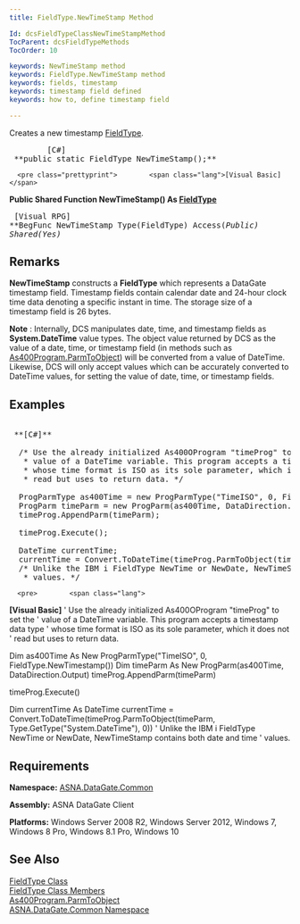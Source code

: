 ```yaml
---
title: FieldType.NewTimeStamp Method

Id: dcsFieldTypeClassNewTimeStampMethod
TocParent: dcsFieldTypeMethods
TocOrder: 10

keywords: NewTimeStamp method
keywords: FieldType.NewTimeStamp method
keywords: fields, timestamp
keywords: timestamp field defined
keywords: how to, define timestamp field

---
```


Creates a new timestamp [ FieldType](field-type-class.html).
<pre class="prettyprint">        <span class="lang">[C#]</span>
 **public static FieldType NewTimeStamp();**  </pre>
      <pre class="prettyprint">        <span class="lang">[Visual Basic] </span>
 **Public Shared Function NewTimeStamp() As [FieldType](field-type-class.html)**  </pre>
      <pre class="prettyprint">
        <span class="lang">[Visual RPG]</span>
 **BegFunc NewTimeStamp Type(FieldType) Access(*Public) Shared(*Yes)** 
      </pre>

## Remarks

**NewTimeStamp** constructs a **FieldType** which represents a DataGate timestamp field. Timestamp fields contain calendar date and 24-hour clock time data denoting a specific instant in time. The storage size of a timestamp field is 26 bytes.

**Note** : Internally, DCS manipulates date, time, and timestamp fields as **System.DateTime** value types. The object value returned by DCS as the value of a date, time, or timestamp field (in methods such as [As400Program.ParmToObject](as400program-class-parm-to_object-method-main.html)) will be converted from a value of DateTime. Likewise, DCS will only accept values which can be accurately converted to DateTime values, for setting the value of date, time, or timestamp fields.
## Examples

<pre>        <span class="lang">
 **[C#]** 
        </span>
  /* Use the already initialized As400OProgram "timeProg" to set the
   * value of a DateTime variable. This program accepts a timestamp data type
   * whose time format is ISO as its sole parameter, which it does not
   * read but uses to return data. */

  ProgParmType as400Time = new ProgParmType("TimeISO", 0, FieldType.NewTimestamp());
  ProgParm timeParm = new ProgParm(as400Time, DataDirection.Output);
  timeProg.AppendParm(timeParm);

  timeProg.Execute();

  DateTime currentTime;
  currentTime = Convert.ToDateTime(timeProg.ParmToObject(timeParm, Type.GetType("System.DateTime"), 0));
  /* Unlike the IBM i FieldType NewTime or NewDate, NewTimeStamp contains both date and time
   * values. */</pre>
      <pre>        <span class="lang">
 **[Visual Basic]** 
        </span>
  ' Use the already initialized As400OProgram "timeProg" to set the
  ' value of a DateTime variable. This program accepts a timestamp data type
  ' whose time format is ISO as its sole parameter, which it does not
  ' read but uses to return data. 

  Dim as400Time As New ProgParmType("TimeISO", 0, FieldType.NewTimestamp())
  Dim timeParm As New ProgParm(as400Time, DataDirection.Output)
  timeProg.AppendParm(timeParm)

  timeProg.Execute()

  Dim currentTime As DateTime
  currentTime = Convert.ToDateTime(timeProg.ParmToObject(timeParm, Type.GetType("System.DateTime"), 0))
  ' Unlike the IBM i FieldType NewTime or NewDate, NewTimeStamp contains both date and time
  ' values. </pre>

## Requirements

**Namespace:** [ASNA.DataGate.Common](datagate-common-namespace.html)

<span> **Assembly:** ASNA DataGate Client</span> 

**Platforms:** Windows Server 2008 R2, Windows Server 2012, Windows 7, Windows 8 Pro, Windows 8.1 Pro, Windows 10
## See Also


[FieldType Class](field-type-class.html)
      <br />
[FieldType Class Members](field-type-members.html)
      <br />
[As400Program.ParmToObject](as400program-class-parm-to_object-method-main.html)
      <br />
[ASNA.DataGate.Common Namespace](datagate-common-namespace.html)

